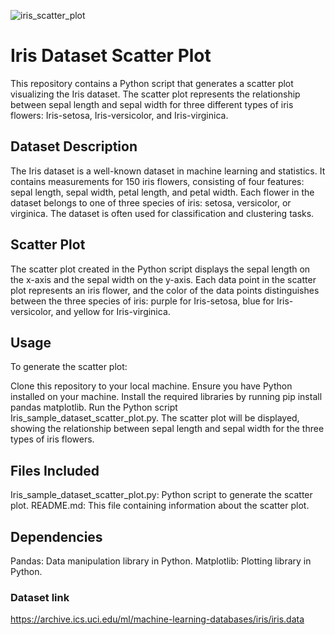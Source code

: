 ![iris_scatter_plot](https://github.com/PedroOrfao/Iris_sample_graphs/assets/168864377/50be690c-275a-4e95-b6e4-1ba9d03524ed)
# Iris Dataset Scatter Plot
This repository contains a Python script that generates a scatter plot visualizing the Iris dataset. The scatter plot represents the relationship between sepal length and sepal width for three different types of iris flowers: Iris-setosa, Iris-versicolor, and Iris-virginica.

## Dataset Description
The Iris dataset is a well-known dataset in machine learning and statistics. It contains measurements for 150 iris flowers, consisting of four features: sepal length, sepal width, petal length, and petal width. Each flower in the dataset belongs to one of three species of iris: setosa, versicolor, or virginica. The dataset is often used for classification and clustering tasks.

## Scatter Plot
The scatter plot created in the Python script displays the sepal length on the x-axis and the sepal width on the y-axis. Each data point in the scatter plot represents an iris flower, and the color of the data points distinguishes between the three species of iris: purple for Iris-setosa, blue for Iris-versicolor, and yellow for Iris-virginica.

## Usage
To generate the scatter plot:

Clone this repository to your local machine.
Ensure you have Python installed on your machine.
Install the required libraries by running pip install pandas matplotlib.
Run the Python script Iris_sample_dataset_scatter_plot.py.
The scatter plot will be displayed, showing the relationship between sepal length and sepal width for the three types of iris flowers.
## Files Included
Iris_sample_dataset_scatter_plot.py: Python script to generate the scatter plot.
README.md: This file containing information about the scatter plot.
## Dependencies
Pandas: Data manipulation library in Python.
Matplotlib: Plotting library in Python.

### Dataset link
https://archive.ics.uci.edu/ml/machine-learning-databases/iris/iris.data

